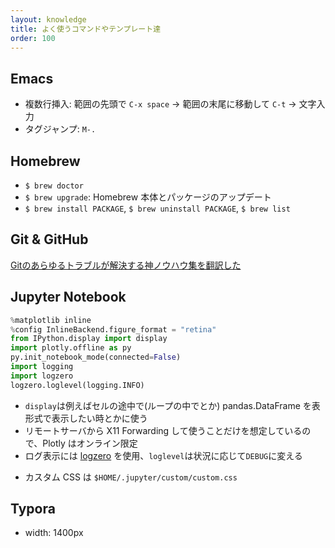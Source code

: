 ```yaml
---
layout: knowledge
title: よく使うコマンドやテンプレート達
order: 100
---
```




## Emacs

* 複数行挿入: 範囲の先頭で `C-x space` -> 範囲の末尾に移動して `C-t` -> 文字入力
* タグジャンプ: `M-.`



## Homebrew

* `$ brew doctor`
* `$ brew upgrade`: Homebrew 本体とパッケージのアップデート
* `$ brew install PACKAGE`, `$ brew uninstall PACKAGE`, `$ brew list`



## Git & GitHub

[Gitのあらゆるトラブルが解決する神ノウハウ集を翻訳した](https://blog.labot.jp/entry/2019/07/01/183204)



## Jupyter Notebook

```python
%matplotlib inline
%config InlineBackend.figure_format = "retina"
from IPython.display import display
import plotly.offline as py
py.init_notebook_mode(connected=False)
import logging
import logzero
logzero.loglevel(logging.INFO)
```

- `display`は例えばセルの途中で(ループの中でとか) pandas.DataFrame を表形式で表示したい時とかに使う
- リモートサーバから X11 Forwarding して使うことだけを想定しているので、Plotly はオンライン限定
- ログ表示には [logzero](https://logzero.readthedocs.io/en/latest/) を使用、`loglevel`は状況に応じて`DEBUG`に変える

* カスタム CSS は `$HOME/.jupyter/custom/custom.css`



## Typora

* width: 1400px